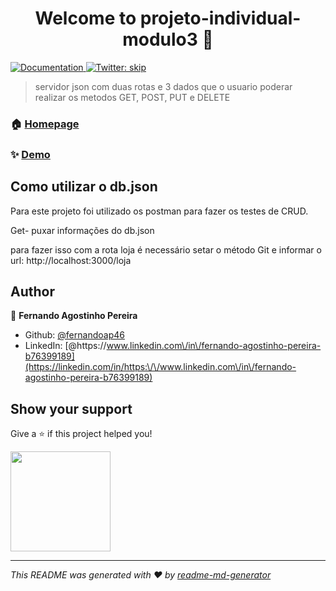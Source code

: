 <h1 align="center">Welcome to projeto-individual-modulo3 👋</h1>
<p>
  <a href="https://fernandoap46.github.io/PIM3" target="_blank">
    <img alt="Documentation" src="https://img.shields.io/badge/documentation-yes-brightgreen.svg" />
  </a>
  <a href="https://twitter.com/skip" target="_blank">
    <img alt="Twitter: skip" src="https://img.shields.io/twitter/follow/skip.svg?style=social" />
  </a>
</p>

> servidor json com duas rotas e 3 dados que o usuario poderar realizar os metodos GET, POST, PUT e DELETE

### 🏠 [Homepage](https://fernandoap46.github.io/PIM3)

### ✨ [Demo](https://fernandoap46.github.io/PIM3)

## Como utilizar o db.json

<P>Para este projeto foi utilizado os postman para fazer os testes de CRUD.<P>
<P>Get- puxar informações do db.json<P>
<P>para fazer isso com a rota loja é necessário setar o método Git e informar o url: http://localhost:3000/loja<P>



## Author

👤 **Fernando Agostinho Pereira**

* Github: [@fernandoap46](https://github.com/fernandoap46)
* LinkedIn: [@https:\/\/www.linkedin.com\/in\/fernando-agostinho-pereira-b76399189](https://linkedin.com/in/https:\/\/www.linkedin.com\/in\/fernando-agostinho-pereira-b76399189)

## Show your support

Give a ⭐️ if this project helped you!

<a href="https://www.patreon.com/fernandoap46">
  <img src="https://c5.patreon.com/external/logo/become_a_patron_button@2x.png" width="160">
</a>

***
_This README was generated with ❤️ by [readme-md-generator](https://github.com/kefranabg/readme-md-generator)_